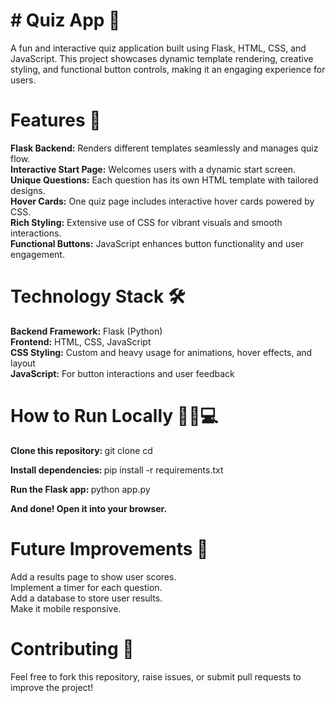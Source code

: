 <h1> # Quiz App 🎉 </h1>
A fun and interactive quiz application built using Flask, HTML, CSS, and JavaScript. This project showcases dynamic template rendering, creative styling, and functional button controls, making it an engaging experience for users.

# Features 🌟

<b>Flask Backend:</b>
  Renders different templates seamlessly and manages quiz flow. <br>
<b>Interactive Start Page:</b>
  Welcomes users with a dynamic start screen. <br>
<b>Unique Questions:</b>
  Each question has its own HTML template with tailored designs. <br>
<b>Hover Cards:</b>
  One quiz page includes interactive hover cards powered by CSS. <br>
<b>Rich Styling:</b>
  Extensive use of CSS for vibrant visuals and smooth interactions. <br>
<b>Functional Buttons:</b>
  JavaScript enhances button functionality and user engagement.


# Technology Stack 🛠️
<b>Backend Framework:</b> Flask (Python) <br>
<b>Frontend:</b> HTML, CSS, JavaScript <br>
<b>CSS Styling:</b> Custom and heavy usage for animations, hover effects, and layout <br>
<b>JavaScript:</b> For button interactions and user feedback <br>

# How to Run Locally 🏃‍♂️💻

<b> Clone this repository: </b>
git clone <your-repo-link>
cd <repository-folder>

<b> Install dependencies: </b>
pip install -r requirements.txt

<b> Run the Flask app: </b>
python app.py

<b> And done! Open it into your browser. </b>

# Future Improvements 🚀
Add a results page to show user scores. <br>
Implement a timer for each question.<br>
Add a database to store user results. <br>
Make it mobile responsive. <br>

# Contributing 🤝
Feel free to fork this repository, raise issues, or submit pull requests to improve the project!
<br>
